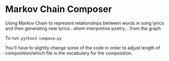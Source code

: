 # Markov Chain Composer
Using Markov Chain to represent relationships between words in song lyrics and then generating new lyrics.. *ahem* interpretive poetry... from the graph

To run: `python3 compose.py`

You'll have to slightly change some of the code in order to adjust length of composition/which file is the vocabulary for the composition.

